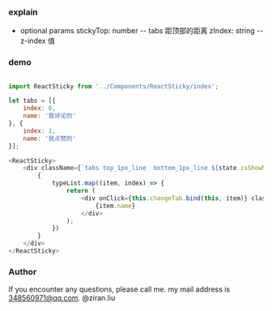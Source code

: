 ### explain

* optional params
    stickyTop: number  -- tabs 距顶部的距离
    zIndex: string   -- z-index 值

### demo

```js

import ReactSticky from '../Components/ReactSticky/index';

let tabs = [{
    index: 0,
    name: '我评论的' 
}, {
    index: 1,
    name: '我点赞的' 
}];

<ReactSticky>
    <div className={`tabs top_1px_line  bottom_1px_line ${state.isShowMore ? 'moreTabs' : ''}`}>
        {
            typeList.map((item, index) => {
                return (
                    <div onClick={this.changeTab.bind(this, item)} className={`tab ${item.isAction ? (state.isShowMore ? 'activeTab moreActiveTab' : 'activeTab') : ''}`} key={item.typeId}>
                        {item.name}
                    </div>
                );
            })
        }
    </div>
</ReactSticky>

``` 

### Author
If you encounter any questions, please call me. 
my mail address is 348560971@qq.com.
@ziran.liu
